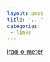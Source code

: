 ```yaml
---
layout: post
title: '...'
categories:
 - links
---
```


<a href="http://www.iraqometer.com/">iraq-o-meter</a>

